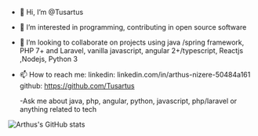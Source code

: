 - 👋 Hi, I’m @Tusartus
- 👀 I’m interested in programming,  contributing in  open source software

- 💞️ I’m looking to collaborate on  projects using  java /spring framework,
              PHP 7+ and Laravel, vanilla javascript, angular 2+/typescript, Reactjs ,Nodejs,  Python 3
- 📫 How to reach me: linkedin: linkedin.com/in/arthus-nizere-50484a161
                      github: https://github.com/Tusartus
                      
                      
                      
    -Ask me about java, php, angular, python, javascript, php/laravel or anything related to tech
                      



<!---
Tusartus/Tusartus is a ✨ special ✨ repository because its `README.md` (this file) appears on your GitHub profile.
You can click the Preview link to take a look at your changes.
--->


![Arthus's GitHub stats](https://github-readme-stats.vercel.app/api?username=tusartus&show_icons=true&theme=radical)
